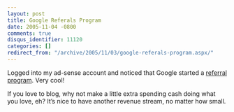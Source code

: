 ```yaml
---
layout: post
title: Google Referals Program
date: 2005-11-04 -0800
comments: true
disqus_identifier: 11120
categories: []
redirect_from: "/archive/2005/11/03/google-referals-program.aspx/"
---
```


Logged into my ad-sense account and noticed that Google started a
[referral program](http://www.google.com/referral/). Very cool!

If you love to blog, why not make a little extra spending cash doing
what you love, eh? It’s nice to have another revenue stream, no matter
how small.

